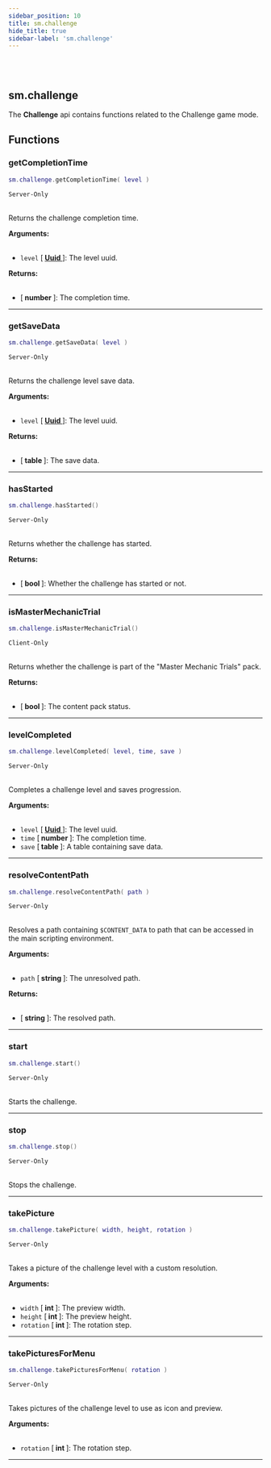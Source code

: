 ```yaml
---
sidebar_position: 10
title: sm.challenge
hide_title: true
sidebar-label: 'sm.challenge'
---
```


<br></br>

## sm.challenge

The <strong>Challenge</strong> api contains functions related to the Challenge game mode.

## Functions

### getCompletionTime

```lua
sm.challenge.getCompletionTime( level )
```
<code>Server-Only</code> <br></br>

Returns the challenge completion time.

<strong>Arguments:</strong> <br></br>

- <code>level</code> [<strong> <a href="/docs/Game-Script-Environment/Userdata/Uuid"> Uuid </a> </strong>]: The level uuid.

<strong>Returns:</strong> <br></br>

- [<strong> number </strong>]: The completion time.

---

### getSaveData

```lua
sm.challenge.getSaveData( level )
```
<code>Server-Only</code> <br></br>

Returns the challenge level save data.

<strong>Arguments:</strong> <br></br>

- <code>level</code> [<strong> <a href="/docs/Game-Script-Environment/Userdata/Uuid"> Uuid </a> </strong>]: The level uuid.

<strong>Returns:</strong> <br></br>

- [<strong> table </strong>]: The save data.

---

### hasStarted

```lua
sm.challenge.hasStarted()
```
<code>Server-Only</code> <br></br>

Returns whether the challenge has started.

<strong>Returns:</strong> <br></br>

- [<strong> bool </strong>]: Whether the challenge has started or not.

---

### isMasterMechanicTrial

```lua
sm.challenge.isMasterMechanicTrial()
```
<code>Client-Only</code> <br></br>

Returns whether the challenge is part of the "Master Mechanic Trials" pack.

<strong>Returns:</strong> <br></br>

- [<strong> bool </strong>]: The content pack status.

---

### levelCompleted

```lua
sm.challenge.levelCompleted( level, time, save )
```
<code>Server-Only</code> <br></br>

Completes a challenge level and saves progression.

<strong>Arguments:</strong> <br></br>

- <code>level</code> [<strong> <a href="/docs/Game-Script-Environment/Userdata/Uuid"> Uuid </a> </strong>]: The level uuid.
- <code>time</code> [<strong> number </strong>]: The completion time.
- <code>save</code> [<strong> table </strong>]: A table containing save data.

---

### resolveContentPath

```lua
sm.challenge.resolveContentPath( path )
```
<code>Server-Only</code> <br></br>

Resolves a path containing <code>$CONTENT_DATA</code> to path that can be accessed in the main scripting environment.

<strong>Arguments:</strong> <br></br>

- <code>path</code> [<strong> string </strong>]: The unresolved path.

<strong>Returns:</strong> <br></br>

- [<strong> string </strong>]: The resolved path.

---

### start

```lua
sm.challenge.start()
```
<code>Server-Only</code> <br></br>

Starts the challenge.

---

### stop

```lua
sm.challenge.stop()
```
<code>Server-Only</code> <br></br>

Stops the challenge.

---

### takePicture

```lua
sm.challenge.takePicture( width, height, rotation )
```
<code>Server-Only</code> <br></br>

Takes a picture of the challenge level with a custom resolution.

<strong>Arguments:</strong> <br></br>

- <code>width</code> [<strong> int </strong>]: The preview width.
- <code>height</code> [<strong> int </strong>]: The preview height.
- <code>rotation</code> [<strong> int </strong>]: The rotation step.

---

### takePicturesForMenu

```lua
sm.challenge.takePicturesForMenu( rotation )
```
<code>Server-Only</code> <br></br>

Takes pictures of the challenge level to use as icon and preview.

<strong>Arguments:</strong> <br></br>

- <code>rotation</code> [<strong> int </strong>]: The rotation step.

---




